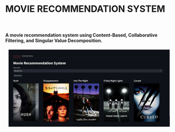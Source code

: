 <!DOCTYPE html>
<html lang="en">
<head>
    <meta charset="UTF-8">
</head>
<body>
<h1>MOVIE RECOMMENDATION SYSTEM</h1>
<br>

<div>
  <h4>
    A movie recommendation system using Content-Based, Collaborative Filtering, and Singular Value Decomposition. 
<img src = "resources/preview.png" alt="preview" style="margin: 20px 10px">
  </h4>
</div>
</body>
</html>
